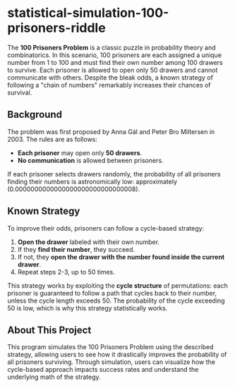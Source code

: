 # statistical-simulation-100-prisoners-riddle

The **100 Prisoners Problem** is a classic puzzle in probability theory and combinatorics. In this scenario, 100 prisoners are each assigned a unique number from 1 to 100 and must find their own number among 100 drawers to survive. Each prisoner is allowed to open only 50 drawers and cannot communicate with others. Despite the bleak odds, a known strategy of following a "chain of numbers" remarkably increases their chances of survival.

## Background

The problem was first proposed by Anna Gál and Peter Bro Miltersen in 2003. The rules are as follows:
- **Each prisoner** may open only **50 drawers**.
- **No communication** is allowed between prisoners.

If each prisoner selects drawers randomly, the probability of all prisoners finding their numbers is astronomically low: approximately (0.0000000000000000000000000000008).

## Known Strategy

To improve their odds, prisoners can follow a cycle-based strategy:
1. **Open the drawer** labeled with their own number.
2. If they **find their number**, they succeed.
3. If not, they **open the drawer with the number found inside the current drawer**.
4. Repeat steps 2-3, up to 50 times.

This strategy works by exploiting the **cycle structure** of permutations: each prisoner is guaranteed to follow a path that cycles back to their number, unless the cycle length exceeds 50. The probability of the cycle exceeding 50 is low, which is why this strategy statistically works.

## About This Project

This program simulates the 100 Prisoners Problem using the described strategy, allowing users to see how it drastically improves the probability of all prisoners surviving. Through simulation, users can visualize how the cycle-based approach impacts success rates and understand the underlying math of the strategy.
